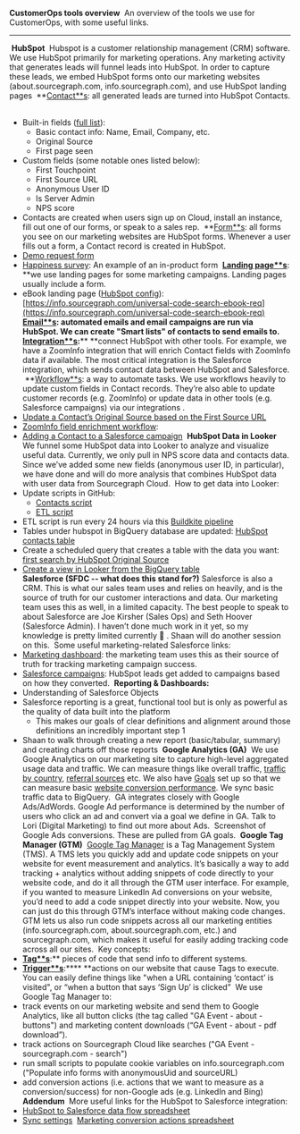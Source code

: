 **CustomerOps tools overview**
​
An overview of the tools we use for CustomerOps, with some useful links.
​
** **
​
**HubSpot**
​
Hubspot is a customer relationship management (CRM) software. We use HubSpot primarily for marketing operations. Any marketing activity that generates leads will funnel leads into HubSpot. In order to capture these leads, we embed HubSpot forms onto our marketing websites (about.sourcegraph.com, info.sourcegraph.com), and use HubSpot landing pages
​
**[Contact**s](https://app.hubspot.com/contacts/2762526/contacts/list/view/all/): all generated leads are turned into HubSpot Contacts.
​
* Built-in fields ([full list](https://knowledge.hubspot.com/contacts/hubspots-default-contact-properties )):
​
    * Basic contact info: Name, Email, Company, etc.
​
    * Original Source
​
    * First page seen 
​
* Custom fields (some notable ones listed below):
​
    * First Touchpoint
​
    * First Source URL
​
    * Anonymous User ID
​
    * Is Server Admin
​
    * NPS score
​
* Contacts are created when users sign up on Cloud, install an instance, fill out one of our forms, or speak to a sales rep.
​
**[Form**s](https://app.hubspot.com/forms/2762526): all forms you see on our marketing websites are HubSpot forms. Whenever a user fills out a form, a Contact record is created in HubSpot.
​
* [Demo request form](https://app.hubspot.com/forms/2762526/310000a0-2b6b-4da2-89e9-2be930a8a298/performance)
​
* [Happiness survey](https://app.hubspot.com/forms/2762526/417ec50b-39b4-41fa-a267-75da6f56a7cf/performance ): An example of an in-product form
​
**[Landing page**s](https://app.hubspot.com/website/2762526/pages/landing)**: **we use landing pages for some marketing campaigns. Landing pages usually include a form.
​
* eBook landing page ([HubSpot config](https://app.hubspot.com/content/2762526/edit/25681347967/content)): [https://info.sourcegraph.com/universal-code-search-ebook-req](https://info.sourcegraph.com/universal-code-search-ebook-req) 
​
**[Email**s](https://app.hubspot.com/email/2762526/manage/state/all): automated emails and email campaigns are run via HubSpot. We can create "Smart lists" of contacts to send emails to. 
​
**[Integration**s](https://app.hubspot.com/integrations-settings/2762526/installed)**:**** **connect HubSpot with other tools. For example, we have a ZoomInfo integration that will enrich Contact fields with ZoomInfo data if available. The most critical integration is the Salesforce integration, which sends contact data between HubSpot and Salesforce.
​
**[Workflow**s](https://app.hubspot.com/workflows/2762526): a way to automate tasks. We use workflows heavily to update custom fields in Contact records. They’re also able to update customer records (e.g. ZoomInfo) or update data in other tools (e.g. Salesforce campaigns) via our integrations . 
​
* [Update a Contact’s Original Source based on the First Source URL](https://app.hubspot.com/workflows/2762526/platform/flow/53778208/edit ) 
​
* [ZoomInfo field enrichment workflow](https://app.hubspot.com/workflows/2762526/platform/flow/37549333/edit ): 
​
* [Adding a Contact to a Salesforce campaign](https://app.hubspot.com/workflows/2762526/platform/flow/42642275/edit ) 
​
**HubSpot Data in Looker**
​
We funnel some HubSpot data into Looker to analyze and visualize useful data. Currently, we only pull in NPS score data and contacts data. Since we’ve added some new fields (anonymous user ID, in particular), we have done and will do more analysis that combines HubSpot data with user data from Sourcegraph Cloud.
​
How to get data into Looker: 
​
* Update scripts in GitHub: 
​
    * [Contacts script](https://github.com/sourcegraph/analytics/blob/master/HubSpot%20ETL/get_contacts.py)
​
    * [ETL script](https://github.com/sourcegraph/analytics/tree/master/HubSpot%20ETL  ) 
​
* ETL script is run every 24 hours via this [Buildkite pipeline](https://buildkite.com/sourcegraph/analytics )
​
* Tables under hubspot in BigQuery database are updated: [HubSpot contacts table](https://console.cloud.google.com/bigquery?project=telligentsourcegraph&p=telligentsourcegraph&page=table&d=hubspot&t=contacts )
​
* Create a scheduled query that creates a table with the data you want: [first search by HubSpot Original Source](https://console.cloud.google.com/bigquery/scheduled-queries/locations/us/configs/60fef56b-0000-21c2-996c-089e0826838c/runs?project=telligentsourcegraph)
​
* [Create a view in Looker from the BigQuery table](https://sourcegraph.looker.com/projects/sourcegraph_events/files/first_search_by_contact.view.lkml)  
​
**Salesforce (SFDC -- what does this stand for?)**
​
Salesforce is also a CRM. This is what our sales team uses and relies on heavily, and is the source of truth for our customer interactions and data. Our marketing team uses this as well, in a limited capacity. The best people to speak to about Salesforce are Joe Kirsher (Sales Ops) and Seth Hoover (Salesforce Admin). I haven’t done much work in it yet, so my knowledge is pretty limited currently 🙂 . Shaan will do another session on this.
​
Some useful marketing-related Salesforce links: 
​
* [Marketing dashboard](https://sourcegraph2020.lightning.force.com/lightning/r/Dashboard/01Z3t000001BU2XEAW/view?queryScope=userFolders ): the marketing team uses this as their source of truth for tracking marketing campaign success.
​
* [Salesforce campaigns](https://sourcegraph2020.lightning.force.com/lightning/o/Campaign/list?filterName=00B3t000008NLSaEAO): HubSpot leads get added to campaigns based on how they converted.
​
**Reporting & Dashboards:**
​
* Understanding of Salesforce Objects
​
* Salesforce reporting is a great, functional tool but is only as powerful as the quality of data built into the platform 
​
    * This makes our goals of clear definitions and alignment around those definitions an incredibly important step 1
​
* Shaan to walk through creating a new report (basic/tabular, summary) and creating charts off those reports
​
**Google Analytics (GA)**
​
We use Google Analytics on our marketing site to capture high-level aggregated usage data and traffic. We can measure things like overall traffic, [traffic by country](https://analytics.google.com/analytics/web/#/report/visitors-geo/a40540747w150533180p155508056/), [referral sources](https://analytics.google.com/analytics/web/#/report/trafficsources-overview/a40540747w150533180p155508056/) etc. We also have [Goals](https://analytics.google.com/analytics/web/#/a40540747w150533180p155508056/admin/goals/table) set up so that we can measure basic [website conversion performance](https://analytics.google.com/analytics/web/#/report/conversions-goals-overview/a40540747w150533180p155508056/_u.date00=20210101&_u.date01=20210309/). We sync basic traffic data to BigQuery.
​
GA integrates closely with Google Ads/AdWords. Google Ad performance is determined by the number of users who click an ad and convert via a goal we define in GA. Talk to Lori (Digital Marketing) to find out more about Ads.
​
Screenshot of Google Ads conversions. These are pulled from GA goals. 
​
**Google Tag Manager (GTM)**
​
[Google Tag Manager](https://support.google.com/tagmanager#topic=3441647) is a Tag Management System (TMS). A TMS lets you quickly add and update code snippets on your website for event measurement and analytics. It’s basically a way to add tracking + analytics without adding snippets of code directly to your website code, and do it all through the GTM user interface. For example, if you wanted to measure LinkedIn Ad conversions on your website, you’d need to add a code snippet directly into your website. Now, you can just do this through GTM’s interface without making code changes.
​
GTM lets us also run code snippets across all our marketing entities (info.sourcegraph.com, about.sourcegraph.com, etc.) and sourcegraph.com, which makes it useful for easily adding tracking code across all our sites.
​
Key concepts: 
​
* **[Tag**s](https://tagmanager.google.com/?utm_source=marketingplatform.google.com&utm_medium=et&utm_campaign=marketingplatform.google.com%2Fabout%2Ftag-manager%2F#/container/accounts/6000399571/containers/30433084/workspaces/66/tags)**:** pieces of code that send info to different systems.
​
* **[Trigger**s](https://tagmanager.google.com/?utm_source=marketingplatform.google.com&utm_medium=et&utm_campaign=marketingplatform.google.com%2Fabout%2Ftag-manager%2F#/container/accounts/6000399571/containers/30433084/workspaces/66/triggers)**:**** **actions on our website that cause Tags to execute. You can easily define things like "when a URL containing ‘contact’ is visited", or “when a button that says ‘Sign Up’ is clicked”
​
We use Google Tag Manager to:
​
* track events on our marketing website and send them to Google Analytics, like all button clicks (the tag called "GA Event - about - buttons") and marketing content downloads (“GA Event - about - pdf download”). 
​
* track actions on Sourcegraph Cloud like searches ("GA Event - sourcegraph.com - search") 
​
* run small scripts to populate cookie variables on info.sourcegraph.com ("Populate info forms with anonymousUid and sourceURL)
​
* add conversion actions (i.e. actions that we want to measure as a conversion/success) for non-Google ads (e.g. LinkedIn and Bing)
​
**Addendum**
​
More useful links for the HubSpot to Salesforce integration:
​
* [HubSpot to Salesforce data flow spreadsheet](https://docs.google.com/spreadsheets/d/1Jw-t7y0Rmni-vR9gy28Ewy6IVzwu9JyJjW2pwDQOPJk/edit#gid=0)
​
* [Sync settings](https://app.hubspot.com/integrations-settings/2762526/installed/salesforce/syncsettings )
​
[Marketing conversion actions spreadsheet](https://docs.google.com/spreadsheets/d/1tKRToLb2WRhVKJojTMQIj28TaLQfB58F57QQh5IICbU/edit#gid=0)